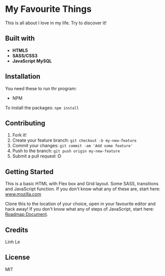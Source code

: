 # My Favourite Things
This is all about I love in my life. Try to discover it!

## Built with
* **HTML5**
* **SASS/CSS3**
* **JavaScript**
**MySQL**

## Installation 
You need these to run thr program:

* NPM

To install the packages: `npm install`

## Contributing 

1. Fork it!
2. Create your feature branch: `git checkout -b my-new-feature`
3. Commit your changes: `git commit -am 'Add some feature'`
4. Push to the branch: `git push origin my-new-feature`
5. Submit a pull request :D

## Getting Started
This is a basic HTML with Flex box and Grid layout. Some SASS, transitions and JavaScript function. If you don't know what any of these are, start here: www.mozilla.com

Clone this to the location of your choice, open in your favourite editor and hack away!
If you don't know what any of steps of JavaScript, start here: [Roadmap Document](https://docs.google.com/document/d/1bqD9T8VsVDy9l8N5Vs811ZXw_dNlVEqLG_kQ-tQzAHE/edit?usp=sharing).

## Credits
Linh Le 


## License
MIT
